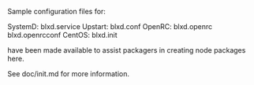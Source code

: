 Sample configuration files for:

SystemD: blxd.service
Upstart: blxd.conf
OpenRC:  blxd.openrc
         blxd.openrcconf
CentOS:  blxd.init

have been made available to assist packagers in creating node packages here.

See doc/init.md for more information.
